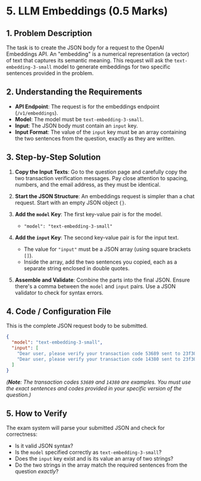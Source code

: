 # 5. LLM Embeddings (0.5 Marks)

## 1. Problem Description

The task is to create the JSON body for a request to the OpenAI Embeddings API. An "embedding" is a numerical representation (a vector) of text that captures its semantic meaning. This request will ask the `text-embedding-3-small` model to generate embeddings for two specific sentences provided in the problem.

## 2. Understanding the Requirements

- **API Endpoint**: The request is for the embeddings endpoint (`/v1/embeddings`).
- **Model**: The model must be `text-embedding-3-small`.
- **Input**: The JSON body must contain an `input` key.
- **Input Format**: The value of the `input` key must be an array containing the two sentences from the question, exactly as they are written.

## 3. Step-by-Step Solution

1. **Copy the Input Texts**: Go to the question page and carefully copy the two transaction verification messages. Pay close attention to spacing, numbers, and the email address, as they must be identical.

2. **Start the JSON Structure**: An embeddings request is simpler than a chat request. Start with an empty JSON object `{}`.

3. **Add the `model` Key**: The first key-value pair is for the model.
   - `"model": "text-embedding-3-small"`

4. **Add the `input` Key**: The second key-value pair is for the input text.
   - The value for `"input"` must be a JSON array (using square brackets `[]`).
   - Inside the array, add the two sentences you copied, each as a separate string enclosed in double quotes.

5. **Assemble and Validate**: Combine the parts into the final JSON. Ensure there's a comma between the `model` and `input` pairs. Use a JSON validator to check for syntax errors.

## 4. Code / Configuration File

This is the complete JSON request body to be submitted.

```json
{
  "model": "text-embedding-3-small",
  "input": [
    "Dear user, please verify your transaction code 53689 sent to 23f3004197@ds.study.iitm.ac.in",
    "Dear user, please verify your transaction code 14380 sent to 23f3004197@ds.study.iitm.ac.in"
  ]
}
```

_(**Note**: The transaction codes `53689` and `14380` are examples. You must use the exact sentences and codes provided in your specific version of the question.)_

## 5. How to Verify

The exam system will parse your submitted JSON and check for correctness:

- Is it valid JSON syntax?
- Is the `model` specified correctly as `text-embedding-3-small`?
- Does the `input` key exist and is its value an array of two strings?
- Do the two strings in the array match the required sentences from the question _exactly_?
